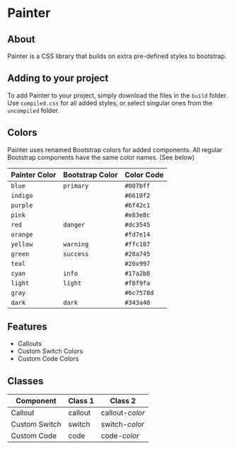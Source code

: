 # Painter

## About
Painter is a CSS library that builds on extra pre-defined styles to bootstrap.

## Adding to your project
To add Painter to your project, simply download the files in the <code>build</code> folder. Use <code>compiled.css</code> for all added styles, or select singular ones from the <code>uncompiled</code> folder.

## Colors
Painter uses renamed Bootstrap colors for added components. All regular Bootstrap components have the same color names. (See below)

Painter Color | Bootstrap Color | Color Code
------------ | ------------ | ------------
<code>blue</code> | <code>primary | <code>#007bff</code>
<code>indigo</code> || <code>#6610f2</code>
<code>purple</code> || <code>#6f42c1</code>
<code>pink</code> || <code>#e83e8c</code>
<code>red</code> | <code>danger</code> | <code>#dc3545</code>
<code>orange</code> || <code>#fd7e14</code>
<code>yellow</code> | <code>warning</code> | <code>#ffc107</code>
<code>green</code> | <code>success</code> | <code>#28a745</code>
<code>teal</code></code> || <code>#20x997</code>
<code>cyan</code> | <code>info</code> | <code>#17a2b8</code>
<code>light</code> | <code>light</code> | <code>#f8f9fa</code>
<code>gray</code> || <code>#6c7578d</code>
<code>dark</code> | <code>dark</code> | <code>#343a40</code>

## Features
* Callouts
* Custom Switch Colors
* Custom Code Colors

## Classes
Component | Class 1 | Class 2
------------ | ------------ | ------------
Callout | callout | callout-<var>color</var>
Custom Switch | switch | switch-<var>color</var>
Custom Code | code | code-<var>color</var>
